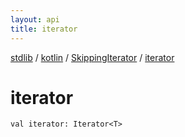 ```yaml
---
layout: api
title: iterator
---
```

[stdlib](../../index.html) / [kotlin](../index.html) / [SkippingIterator](index.html) / [iterator](iterator.html)

# iterator

```
val iterator: Iterator<T>
```
